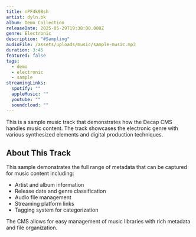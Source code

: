 ```yaml
---
title: nPF4k98sh
artist: dyln.bk
album: Demo Collection
releaseDate: 2025-05-29T19:38:00.000Z
genre: Electronic
description: "#Sampling"
audioFile: /assets/uploads/music/sample-music.mp3
duration: 3:45
featured: false
tags:
  - demo
  - electronic
  - sample
streamingLinks:
  spotify: ""
  appleMusic: ""
  youtube: ""
  soundcloud: ""
---
```


This is a sample music track that demonstrates how the Decap CMS handles music content. The track showcases the electronic genre with various synthesized elements and digital production techniques.

## About This Track

This sample demonstrates the full range of metadata that can be captured for music content including:
- Artist and album information
- Release date and genre classification
- Audio file management
- Streaming platform links
- Tagging system for categorization

The CMS allows for easy management of music libraries with rich metadata and file organization.
